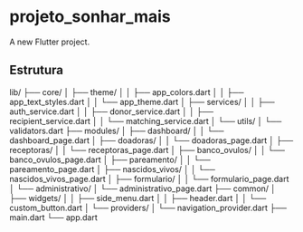# projeto_sonhar_mais

A new Flutter project.

## Estrutura

lib/
├── core/
│   ├── theme/
│   │   ├── app_colors.dart
│   │   ├── app_text_styles.dart
│   │   └── app_theme.dart
│   ├── services/
│   │   ├── auth_service.dart
│   │   ├── donor_service.dart
│   │   ├── recipient_service.dart
│   │   └── matching_service.dart
│   └── utils/
│       └── validators.dart
├── modules/
│   ├── dashboard/
│   │   └── dashboard_page.dart
│   ├── doadoras/
│   │   └── doadoras_page.dart
│   ├── receptoras/
│   │   └── receptoras_page.dart
│   ├── banco_ovulos/
│   │   └── banco_ovulos_page.dart
│   ├── pareamento/
│   │   └── pareamento_page.dart
│   ├── nascidos_vivos/
│   │   └── nascidos_vivos_page.dart
│   ├── formulario/
│   │   └── formulario_page.dart
│   └── administrativo/
│       └── administrativo_page.dart
├── common/
│   ├── widgets/
│   │   ├── side_menu.dart
│   │   ├── header.dart
│   │   └── custom_button.dart
│   └── providers/
│       └── navigation_provider.dart
├── main.dart
└── app.dart
